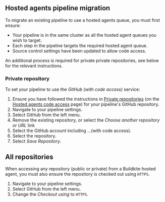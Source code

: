 ## Hosted agents pipeline migration

To migrate an existing pipeline to use a hosted agents queue, you must first ensure:

- Your pipeline is in the same cluster as all the hosted agent queues you wish to target.
- Each step in the pipeline targets the required hosted agent queue.
- Source control settings have been updated to allow code access.

An additional process is required for private private repositories, see below for the relevant instructions.

### Private repository

To set your pipeline to use the _GitHub (with code access)_ service:

1. Ensure you have followed the instructions in [Private repositories](/docs/pipelines/hosted-agents/code-access#hosted-agents-code-access-private-repositories) (on the [Hosted agents code access](/docs/pipelines/hosted-agents/code-access) page) for your pipeline's GitHub repository.
1. Navigate to your pipeline settings.
1. Select GitHub from the left menu.  
1. Remove the existing repository, or select the _Choose another repository or URL_ link
1. Select the GitHub account including ...(with code access).
1. Select the repository.
1. Select _Save Repository_.

## All repositories

When accessing any repository (public or private) from a Buildkite hosted agent, you must also ensure the repository is checked out using `HTTPS`.

1. Navigate to your pipeline settings.
1. Select GitHub from the left menu.  
1. Change the _Checkout using_ to `HTTPS`.
